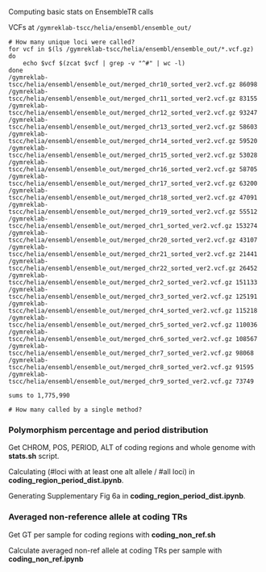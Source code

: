 Computing basic stats on EnsembleTR calls

VCFs at `/gymreklab-tscc/helia/ensembl/ensemble_out/`

```
# How many unique loci were called?
for vcf in $(ls /gymreklab-tscc/helia/ensembl/ensemble_out/*.vcf.gz)
do 
    echo $vcf $(zcat $vcf | grep -v "^#" | wc -l)
done
/gymreklab-tscc/helia/ensembl/ensemble_out/merged_chr10_sorted_ver2.vcf.gz 86098
/gymreklab-tscc/helia/ensembl/ensemble_out/merged_chr11_sorted_ver2.vcf.gz 83155
/gymreklab-tscc/helia/ensembl/ensemble_out/merged_chr12_sorted_ver2.vcf.gz 93247
/gymreklab-tscc/helia/ensembl/ensemble_out/merged_chr13_sorted_ver2.vcf.gz 58603
/gymreklab-tscc/helia/ensembl/ensemble_out/merged_chr14_sorted_ver2.vcf.gz 59520
/gymreklab-tscc/helia/ensembl/ensemble_out/merged_chr15_sorted_ver2.vcf.gz 53028
/gymreklab-tscc/helia/ensembl/ensemble_out/merged_chr16_sorted_ver2.vcf.gz 58705
/gymreklab-tscc/helia/ensembl/ensemble_out/merged_chr17_sorted_ver2.vcf.gz 63200
/gymreklab-tscc/helia/ensembl/ensemble_out/merged_chr18_sorted_ver2.vcf.gz 47091
/gymreklab-tscc/helia/ensembl/ensemble_out/merged_chr19_sorted_ver2.vcf.gz 55512
/gymreklab-tscc/helia/ensembl/ensemble_out/merged_chr1_sorted_ver2.vcf.gz 153274
/gymreklab-tscc/helia/ensembl/ensemble_out/merged_chr20_sorted_ver2.vcf.gz 43107
/gymreklab-tscc/helia/ensembl/ensemble_out/merged_chr21_sorted_ver2.vcf.gz 21441
/gymreklab-tscc/helia/ensembl/ensemble_out/merged_chr22_sorted_ver2.vcf.gz 26452
/gymreklab-tscc/helia/ensembl/ensemble_out/merged_chr2_sorted_ver2.vcf.gz 151133
/gymreklab-tscc/helia/ensembl/ensemble_out/merged_chr3_sorted_ver2.vcf.gz 125191
/gymreklab-tscc/helia/ensembl/ensemble_out/merged_chr4_sorted_ver2.vcf.gz 115218
/gymreklab-tscc/helia/ensembl/ensemble_out/merged_chr5_sorted_ver2.vcf.gz 110036
/gymreklab-tscc/helia/ensembl/ensemble_out/merged_chr6_sorted_ver2.vcf.gz 108567
/gymreklab-tscc/helia/ensembl/ensemble_out/merged_chr7_sorted_ver2.vcf.gz 98068
/gymreklab-tscc/helia/ensembl/ensemble_out/merged_chr8_sorted_ver2.vcf.gz 91595
/gymreklab-tscc/helia/ensembl/ensemble_out/merged_chr9_sorted_ver2.vcf.gz 73749

sums to 1,775,990

# How many called by a single method?
```



### Polymorphism percentage and period distribution 

Get CHROM, POS, PERIOD, ALT of coding regions and whole genome with **stats.sh** script. 

Calculating (#loci with at least one alt allele / #all loci) in **coding_region_period_dist.ipynb**.

Generating Supplementary Fig 6a in **coding_region_period_dist.ipynb**.


### Averaged non-reference allele at coding TRs

Get GT per sample for coding regions with **coding_non_ref.sh**

Calculate averaged non-ref allele at coding TRs per sample with **coding_non_ref.ipynb**
